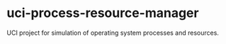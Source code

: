 # uci-process-resource-manager
UCI project for simulation of operating system processes and resources.
